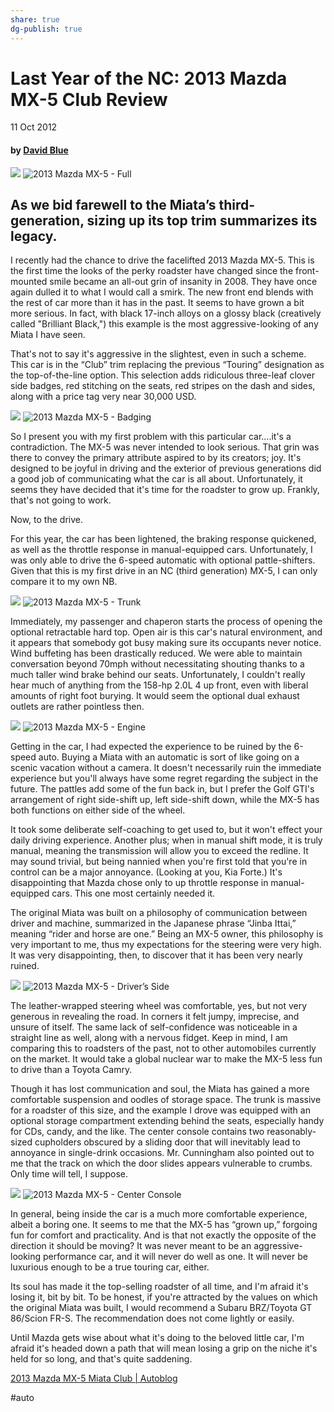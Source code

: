 ```yaml
---
share: true
dg-publish: true
---
```

# Last Year of the NC: 2013 Mazda MX-5 Club Review
11 Oct 2012
#### by [David Blue](http://twitter.com/neoyokel)

![](Last%20Year%20of%20the%20NC%202013%20Mazda%20MX-5%20Club%20Review/IMG_9562.JPG)
![2013 Mazda MX-5 - Full](https://i.snap.as/RIl7x6g.jpeg)
## As we bid farewell to the Miata’s third-generation, sizing up its top trim summarizes its legacy.
I recently had the chance to drive the facelifted 2013 Mazda MX-5. This is the first time the looks of the perky roadster have changed since the front-mounted smile became an all-out grin of insanity in 2008. They have once again dulled it to what I would call a smirk. The new front end blends with the rest of car more than it has in the past. It seems to have grown a bit more serious. In fact, with black 17-inch alloys on a glossy black (creatively called "Brilliant Black,") this example is the most aggressive-looking of any Miata I have seen.

That's not to say it's aggressive in the slightest, even in such a scheme. This car is in the “Club” trim replacing the previous “Touring” designation as the top-of-the-line option. This selection adds ridiculous three-leaf clover side badges, red stitching on the seats, red stripes on the dash and sides, along with a price tag very near 30,000 USD.
 
![](Last%20Year%20of%20the%20NC%202013%20Mazda%20MX-5%20Club%20Review/IMG_9563.JPG)
![2013 Mazda MX-5 - Badging](https://i.snap.as/edJ18j9.jpeg)

So I present you with my first problem with this particular car....it's a contradiction. The MX-5 was never intended to look serious. That grin was there to convey the primary attribute aspired to by its creators; joy. It's designed to be joyful in driving and the exterior of previous generations did a good job of communicating what the car is all about. Unfortunately, it seems they have decided that it's time for the roadster to grow up. Frankly, that's not going to work.

Now, to the drive.

For this year, the car has been lightened, the braking response quickened, as well as the throttle response in manual-equipped cars. Unfortunately, I was only able to drive the 6-speed automatic with optional pattle-shifters. Given that this is my first drive in an NC (third generation) MX-5, I can only compare it to my own NB.

![](Last%20Year%20of%20the%20NC%202013%20Mazda%20MX-5%20Club%20Review/IMG_9570.JPG)
![2013 Mazda MX-5 - Trunk](https://i.snap.as/AwmhWqh.jpeg)

Immediately, my passenger and chaperon starts the process of opening the optional retractable hard top. Open air is this car's natural environment, and it appears that somebody got busy making sure its occupants never notice. Wind buffeting has been drastically reduced. We were able to maintain conversation beyond 70mph without necessitating shouting thanks to a much taller wind brake behind our seats. Unfortunately, I couldn't really hear much of anything from the 158-hp 2.0L 4 up front, even with liberal amounts of right foot burying. It would seem the optional dual exhaust outlets are rather pointless then.

![](Last%20Year%20of%20the%20NC%202013%20Mazda%20MX-5%20Club%20Review/IMG_9566.JPG)
![2013 Mazda MX-5 - Engine](https://i.snap.as/jF3z0Qc.jpeg)

Getting in the car, I had expected the experience to be ruined by the 6-speed auto. Buying a Miata with an automatic is sort of like going on a scenic vacation without a camera. It doesn't necessarily ruin the immediate experience but you'll always have some regret regarding the subject in the future. The pattles add some of the fun back in, but I prefer the Golf GTI's arrangement of right side-shift up, left side-shift down, while the MX-5 has both functions on either side of the wheel.

It took some deliberate self-coaching to get used to, but it won't effect your daily driving experience. Another plus; when in manual shift mode, it is truly manual, meaning the transmission will allow you to exceed the redline. It may sound trivial, but being nannied when you're first told that you're in control can be a major annoyance. (Looking at you, Kia Forte.) It's disappointing that Mazda chose only to up throttle response in manual-equipped cars. This one most certainly needed it.

The original Miata was built on a philosophy of communication between driver and machine, summarized in the Japanese phrase “Jinba Ittai,” meaning “rider and horse are one.” Being an MX-5 owner, this philosophy is very important to me, thus my expectations for the steering were very high. It was very disappointing, then, to discover that it has been very nearly ruined.

![](Last%20Year%20of%20the%20NC%202013%20Mazda%20MX-5%20Club%20Review/IMG_9568.JPG)
![2013 Mazda MX-5 - Driver’s Side](https://i.snap.as/dLg41pi.jpeg)

The leather-wrapped steering wheel was comfortable, yes, but not very generous in revealing the road. In corners it felt jumpy, imprecise, and unsure of itself. The same lack of self-confidence was noticeable in a straight line as well, along with a nervous fidget. Keep in mind, I am comparing this to roadsters of the past, not to other automobiles currently on the market. It would take a global nuclear war to make the MX-5 less fun to drive than a Toyota Camry.

Though it has lost communication and soul, the Miata has gained a more comfortable suspension and oodles of storage space. The trunk is massive for a roadster of this size, and the example I drove was equipped with an optional storage compartment extending behind the seats, especially handy for CDs, candy, and the like. The center console contains two reasonably-sized cupholders obscured by a sliding door that will inevitably lead to annoyance in single-drink occasions. Mr. Cunningham also pointed out to me that the track on which the door slides appears vulnerable to crumbs. Only time will tell, I suppose.

![](Last%20Year%20of%20the%20NC%202013%20Mazda%20MX-5%20Club%20Review/IMG_9571.JPG)
![2013 Mazda MX-5 - Center Console](https://i.snap.as/fTXsEEn.jpeg)

In general, being inside the car is a much more comfortable experience, albeit a boring one. It seems to me that the MX-5 has “grown up,” forgoing fun for comfort and practicality. And is that not exactly the opposite of the direction it should be moving? It was never meant to be an aggressive-looking performance car, and it will never do well as one. It will never be luxurious enough to be a true touring car, either.

Its soul has made it the top-selling roadster of all time, and I'm afraid it's losing it, bit by bit. To be honest, if you're attracted by the values on which the original Miata was built, I would recommend a Subaru BRZ/Toyota GT 86/Scion FR-S. The recommendation does not come lightly or easily.

Until Mazda gets wise about what it's doing to the beloved little car, I'm afraid it's headed down a path that will mean losing a grip on the niche it's held for so long, and that's quite saddening.
 
[2013 Mazda MX-5 Miata Club | Autoblog](https://www.autoblog.com/2012/11/20/2013-mazda-mx-5-miata-club/)

#auto